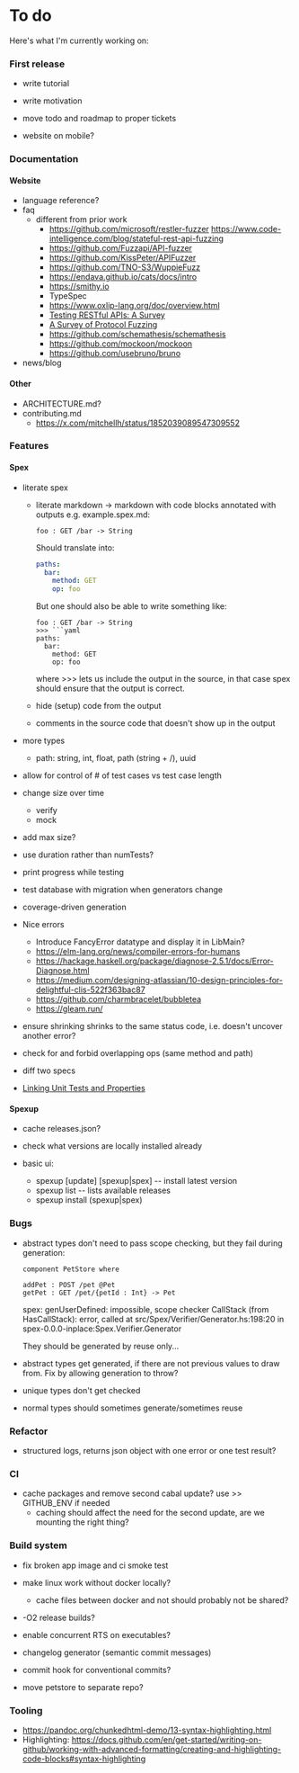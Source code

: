 # To do

Here's what I'm currently working on:

### First release

- write tutorial

- write motivation

- move todo and roadmap to proper tickets

- website on mobile?

### Documentation

#### Website

- language reference?
- faq
    * different from prior work
      - https://github.com/microsoft/restler-fuzzer
        https://www.code-intelligence.com/blog/stateful-rest-api-fuzzing
      - https://github.com/Fuzzapi/API-fuzzer
      - https://github.com/KissPeter/APIFuzzer
      - https://github.com/TNO-S3/WuppieFuzz
      - https://endava.github.io/cats/docs/intro
      - https://smithy.io
      - TypeSpec
      - https://www.oxlip-lang.org/doc/overview.html
      - [Testing RESTful APIs: A Survey](https://dl.acm.org/doi/10.1145/3617175)
      - [A Survey of Protocol Fuzzing](https://arxiv.org/abs/2401.01568)
      - https://github.com/schemathesis/schemathesis
      - https://github.com/mockoon/mockoon
      - https://github.com/usebruno/bruno
- news/blog

#### Other

- ARCHITECTURE.md?
- contributing.md
  + https://x.com/mitchellh/status/1852039089547309552

### Features

#### Spex

- literate spex
  + literate markdown -> markdown with code blocks annotated with outputs
    e.g. example.spex.md:
      ```spex export openapi
      foo : GET /bar -> String
      ```
      Should translate into:
      ```yaml
      paths:
        bar:
          method: GET
          op: foo
      ```

      But one should also be able to write something like:
      ```spex export openapi
      foo : GET /bar -> String
      >>> ```yaml
      paths:
        bar:
          method: GET
          op: foo
      ```
      where >>> lets us include the output in the source, in that case spex
      should ensure that the output is correct.

  + hide (setup) code from the output
  + comments in the source code that doesn't show up in the output
- more types
  + path: string, int, float, path (string + /), uuid

- allow for control of # of test cases vs test case length
- change size over time
  + verify
  + mock
- add max size?
- use duration rather than numTests?
- print progress while testing
- test database with migration when generators change
- coverage-driven generation

- Nice errors
  + Introduce FancyError datatype and display it in LibMain?
  + https://elm-lang.org/news/compiler-errors-for-humans
  + https://hackage.haskell.org/package/diagnose-2.5.1/docs/Error-Diagnose.html
  + https://medium.com/designing-atlassian/10-design-principles-for-delightful-clis-522f363bac87
  + https://github.com/charmbracelet/bubbletea
  + https://gleam.run/

- ensure shrinking shrinks to the same status code, i.e. doesn't uncover
  another error?

- check for and forbid overlapping ops (same method and path)

- diff two specs

- [Linking Unit Tests and Properties](https://research.chalmers.se/publication/230886)

#### Spexup

- cache releases.json?

- check what versions are locally installed already

- basic ui:
  + spexup [update] [spexup|spex] -- install latest version
  + spexup list -- lists available releases
  + spexup install (spexup|spex) <version>

### Bugs

- abstract types don't need to pass scope checking, but they fail during generation:

    ```
    component PetStore where
    
    addPet : POST /pet @Pet
    getPet : GET /pet/{petId : Int} -> Pet
    ```

    spex: genUserDefined: impossible, scope checker
    CallStack (from HasCallStack):
      error, called at src/Spex/Verifier/Generator.hs:198:20 in spex-0.0.0-inplace:Spex.Verifier.Generator

  They should be generated by reuse only...

- abstract types get generated, if there are not previous values to draw from.
  Fix by allowing generation to throw?
- unique types don't get checked
- normal types should sometimes generate/sometimes reuse

### Refactor

- structured logs, returns json object with one error or one test result?

### CI

- cache packages and remove second cabal update? use >> GITHUB_ENV if needed
  + caching should affect the need for the second update, are we mounting the right thing?

### Build system

- fix broken app image and ci smoke test
- make linux work without docker locally?
  + cache files between docker and not should probably not be shared?

- -O2 release builds?
- enable concurrent RTS on executables?
- changelog generator (semantic commit messages)
- commit hook for conventional commits?
- move petstore to separate repo?

### Tooling

- https://pandoc.org/chunkedhtml-demo/13-syntax-highlighting.html
- Highlighting: https://docs.github.com/en/get-started/writing-on-github/working-with-advanced-formatting/creating-and-highlighting-code-blocks#syntax-highlighting
